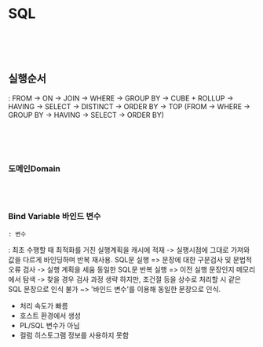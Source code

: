 SQL
====

<br/><br/><br/>
## 실행순서
: FROM  ->  ON  ->  JOIN  ->  WHERE ->  GROUP BY  ->  CUBE + ROLLUP -> HAVING ->  SELECT  ->  DISTINCT  ->  ORDER BY  -> TOP
(FROM ->  WHERE ->  GROUP BY  ->  HAVING  ->  SELECT  ->  ORDER BY)



<br/><br/><br/>
### 도메인Domain


<br/><br/>
### Bind Variable 바인드 변수
```
: 변수
```
: 최초 수행할 때 최적화를 거친 실행계획을 캐시에 적재 -> 실행시점에 그대로 가져와 값을 다르게 바인딩하며 반복 재사용.
SQL문 실행 => 문장에 대한 구문검사 및 문법적 오류 검사 -> 실행 계획을 세움
동일한 SQL문 반복 실행 => 이전 실행 문장인지 메모리에서 탐색 -> 찾을 경우 검사 과정 생략
하지만, 조건절 등을 상수로 처리할 시 같은 SQL 문장으로 인식 불가 ~> '바인드 변수'를 이용해 동일한 문장으로 인식.
* 처리 속도가 빠름
* 호스트 환경에서 생성
* PL/SQL 변수가 아님
* 컬럼 히스토그램 정보를 사용하지 못함
